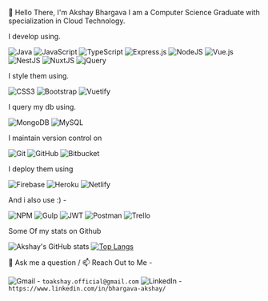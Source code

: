  👋 Hello There, I'm Akshay Bhargava 
 I am a Computer Science Graduate with specialization in Cloud Technology.
 
 I develop using.
 
 ![Java](https://img.shields.io/badge/java-%23ED8B00.svg?style=for-the-badge&logo=java&logoColor=white)
 ![JavaScript](https://img.shields.io/badge/javascript-%23323330.svg?style=for-the-badge&logo=javascript&logoColor=%23F7DF1E)
 ![TypeScript](https://img.shields.io/badge/typescript-%23007ACC.svg?style=for-the-badge&logo=typescript&logoColor=white)
 ![Express.js](https://img.shields.io/badge/express.js-%23404d59.svg?style=for-the-badge&logo=express&logoColor=%2361DAFB) 
 ![NodeJS](https://img.shields.io/badge/node.js-6DA55F?style=for-the-badge&logo=node.js&logoColor=white)
 ![Vue.js](https://img.shields.io/badge/vuejs-%2335495e.svg?style=for-the-badge&logo=vuedotjs&logoColor=%234FC08D)
 ![NestJS](https://img.shields.io/badge/nestjs-%23E0234E.svg?style=for-the-badge&logo=nestjs&logoColor=white)
 ![NuxtJS](https://img.shields.io/badge/Nuxt-black?style=for-the-badge&logo=nuxt.js&logoColor=white)
 ![jQuery](https://img.shields.io/badge/jquery-%230769AD.svg?style=for-the-badge&logo=jquery&logoColor=white)
 
 I style them using.
 
 ![CSS3](https://img.shields.io/badge/css3-%231572B6.svg?style=for-the-badge&logo=css3&logoColor=white)
 ![Bootstrap](https://img.shields.io/badge/bootstrap-%23563D7C.svg?style=for-the-badge&logo=bootstrap&logoColor=white)
 ![Vuetify](https://img.shields.io/badge/Vuetify-1867C0?style=for-the-badge&logo=vuetify&logoColor=AEDDFF)
 
 I query my db using.
 
 ![MongoDB](https://img.shields.io/badge/MongoDB-%234ea94b.svg?style=for-the-badge&logo=mongodb&logoColor=white)
 ![MySQL](https://img.shields.io/badge/mysql-%2300f.svg?style=for-the-badge&logo=mysql&logoColor=white)
 
 I maintain version control on 
 
 ![Git](https://img.shields.io/badge/git-%23F05033.svg?style=for-the-badge&logo=git&logoColor=white)
 ![GitHub](https://img.shields.io/badge/github-%23121011.svg?style=for-the-badge&logo=github&logoColor=white)
 ![Bitbucket](https://img.shields.io/badge/bitbucket-%230047B3.svg?style=for-the-badge&logo=bitbucket&logoColor=white)
 
 I deploy them using
 
 ![Firebase](https://img.shields.io/badge/firebase-%23039BE5.svg?style=for-the-badge&logo=firebase)
 ![Heroku](https://img.shields.io/badge/heroku-%23430098.svg?style=for-the-badge&logo=heroku&logoColor=white)
 ![Netlify](https://img.shields.io/badge/netlify-%23000000.svg?style=for-the-badge&logo=netlify&logoColor=#00C7B7)
 
 And i also use :) -
 
 ![NPM](https://img.shields.io/badge/NPM-%23000000.svg?style=for-the-badge&logo=npm&logoColor=white)
 ![Gulp](https://img.shields.io/badge/GULP-%23CF4647.svg?style=for-the-badge&logo=gulp&logoColor=white)
 ![JWT](https://img.shields.io/badge/JWT-black?style=for-the-badge&logo=JSON%20web%20tokens)
 ![Postman](https://img.shields.io/badge/Postman-FF6C37?style=for-the-badge&logo=postman&logoColor=white)
 ![Trello](https://img.shields.io/badge/Trello-%23026AA7.svg?style=for-the-badge&logo=Trello&logoColor=white)
 
 Some Of my stats on Github
 
 ![Akshay's GitHub stats](https://github-readme-stats.vercel.app/api?username=akshay271703&show_icons=true&count_private=true&theme=tokyonight&hide=contribs,prs)
 [![Top Langs](https://github-readme-stats.vercel.app/api/top-langs/?username=akshay271703&layout=compact)](https://github.com/akshay271703/github-readme-stats)

 💬 Ask me a question /  📫 Reach Out to Me - 
 
![Gmail](https://img.shields.io/badge/Gmail-D14836?style=for-the-badge&logo=gmail&logoColor=white) -  `toakshay.official@gmail.com` 
![LinkedIn](https://img.shields.io/badge/linkedin-%230077B5.svg?style=for-the-badge&logo=linkedin&logoColor=white) - `https://www.linkedin.com/in/bhargava-akshay/`
